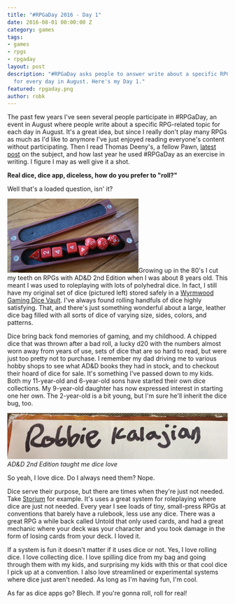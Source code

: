 ```yaml
---
title: "#RPGaDay 2016 - Day 1"
date: 2016-08-01 00:00:00 Z
category: games
tags:
- games
- rpgs
- rpgaday
layout: post
description: "#RPGaDay asks people to answer write about a specific RPG-related topic
  for every day in August. Here's my Day 1."
featured: rpgaday.png
author: robk
---
```


The past few years I've seen several people participate in #RPGaDay, an event in August where people write about a specific RPG-related topic for each day in August. It's a great idea, but since I really don't play many RPGs as much as I'd like to anymore I've just enjoyed reading everyone's content without participating. Then I read Thomas Deeny's, a fellow Pawn, [latest post](http://denaghdesign.com) on the subject, and how last year he used #RPGaDay as an exercise in writing. I figure I may as well give it a shot.

**Real dice, dice app, diceless, how do you prefer to "roll?"**

Well that's a loaded question, isn' it?

<img src="/images/rpgaday/poly.jpg" width="300" alt="dice" class="float-left"/>Growing up in the 80's I cut my teeth on RPGs with AD&D 2nd Edition when I was about 8 years old. This meant I was used to roleplaying with lots of polyhedral dice. In fact, I still have my original set of dice (pictured left) stored safely in a [Wyrmwood Gaming Dice Vault](https://wyrmwoodgaming.com/product-category/products/dice-vaults/). I've always found rolling handfuls of dice highly satisfying. That, and there's just something wonderful about a large, leather dice bag filled with all sorts of dice of varying size, sides, colors, and patterns.

Dice bring back fond memories of gaming, and my childhood. A chipped dice that was thrown after a bad roll, a lucky d20 with the numbers almost worn away from years of use, sets of dice that are so hard to read, but were just too pretty not to purchase. I remember my dad driving me to various hobby shops to see what AD&D books they had in stock, and to checkout their hoard of dice for sale. It's something I've passed down to my kids. Both my 11-year-old and 6-year-old sons have started their own dice collections. My 9-year-old daughter has now expressed interest in starting one her own. The 2-year-old is a bit young, but I'm sure he'll inherit the dice bug, too.

![AD&D 2nd](/images/rpgaday/robbie.jpg)
*AD&D 2nd Edition taught me dice love*

So yeah, I love dice. Do I always need them? Nope.

Dice serve their purpose, but there are times when they're just not needed. Take [Storium](https://storium.com) for example. It's uses a great system for roleplaying where dice are just not needed. Every year I see loads of tiny, small-press RPGs at conventions that barely have a rulebook, less use any dice. There was a great RPG a while back called Untold that only used cards, and had a great mechanic where your deck was your character and you took damage in the form of losing cards from your deck. I loved it.

If a system is fun it doesn't matter if it uses dice or not. Yes, I love rolling dice. I love collecting dice. I love spilling dice from my bag and going through them with my kids, and surprising my kids with this or that cool dice I pick up at a convention. I also love streamlined or experimental systems where dice just aren't needed. As long as I'm having fun, I'm cool.

As far as dice apps go? Blech. If you're gonna roll, roll for real!
